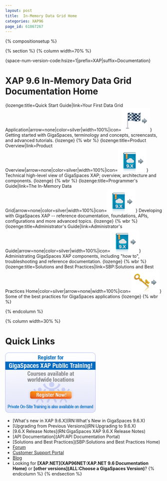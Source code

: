 ```yaml
---
layout: post
title:  In-Memory Data Grid Home
categories: XAP96
page_id: 61867267
---
```


{% compositionsetup %}

{% section %}
{% column width=70% %}

{space-num-version-code:hsize=1|prefix=XAP|suffix=Documentation}

# XAP 9.6 In-Memory Data Grid Documentation Home

{lozenge:title=Quick Start Guide|link=Your First Data Grid Application|arrow=none|color=silver|width=100%|icon=![flag.png](/attachment_files/flag.png)}
Getting started with GigaSpaces, terminology and concepts, screencasts, and advanced tutorials.
{lozenge}
{% wbr %}
{lozenge:title=Product Overview|link=Product Overview|arrow=none|color=silver|width=100%|icon=![9.x_doc.png](/attachment_files/9.x_doc.png)}
Technical high-level view of GigaSpaces XAP; overview, architecture and components.
{lozenge}
{% wbr %}
{lozenge:title=Programmer's Guide|link=The In-Memory Data Grid|arrow=none|color=silver|width=100%|icon=![9.x_doc.png](/attachment_files/9.x_doc.png)}
Developing with GigaSpaces XAP -- reference documentation, foundations, APIs, configurations and more advanced topics.
{lozenge}
{% wbr %}
{lozenge:title=Administrator's Guide|link=Administrator's Guide|arrow=none|color=silver|width=100%|icon=![9.x_doc.png](/attachment_files/9.x_doc.png)}
Administrating GigaSpaces XAP components, including "how to", troubleshooting and reference documentation.
{lozenge}
{% wbr %}
{lozenge:title=Solutions and Best Practices|link=SBP:Solutions and Best Practices Home|color=silver|arrow=none|width=100%|icon=![Key.png](/attachment_files/Key.png)}
Some of the best practices for GigaSpaces applications
{lozenge}
{% wbr %}

{% endcolumn %}

{% column width=30% %}

# Quick Links

[![training_banner.png](/attachment_files/training_banner.png)](http://www.gigaspaces.com/content/gigaspaces-training)

- [What's new in XAP 9.6.X](RN:What's New in GigaSpaces 9.6.X)
- [Upgrading from Previous Versions](RN:Upgrading to 9.6.X)
- [9.6.X Release Notes](RN:GigaSpaces XAP 9.6.X Release Notes)
- [API Documentation](API:API Documentation Portal)
- [Solutions and Best Practices](SBP:Solutions and Best Practices Home)
- [Forum](http://forum.openspaces.org/forum.jspa?forumID=175)
- [Customer Support Portal](http://www.gigaspaces.com/supportcenter)
- [Blog](http://blog.gigaspaces.com/)
- Looking for **[XAP.NET](XAP96NET:XAP.NET 9.6 Documentation Home)** or **[other versions](ALL:Choose a GigaSpaces Version)**?
{% endcolumn %}
{% endsection %}

